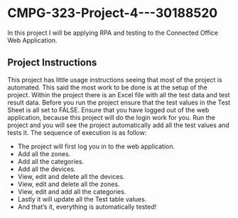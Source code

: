 # CMPG-323-Project-4---30188520
In this project I will be applying RPA and testing to the Connected Office Web Application. 

## Project Instructions

This project has little usage instructions seeing that most of the project is automated. This said the most work to be done is at the setup of the project. 
Within the project there is an Excel file with all the test data and test result data. Before you run the project ensure that the test values in the Test Sheet is all set to FALSE.
Ensure that you have logged out of the web application, because this project will do the login work for you. 
Run the project and you will see the project automatically add all the test values and tests it. 
The sequence of execution is as follow:
-	The project will first log you in to the web application.
-	Add all the zones.
-	Add all the categories.
-	Add all the devices.
-	View, edit and delete all the devices.
-	View, edit and delete all the zones.
-	View, edit and add all the categories.
-	Lastly it will update all the Test table values.
-	And that’s it, everything is automatically tested!


